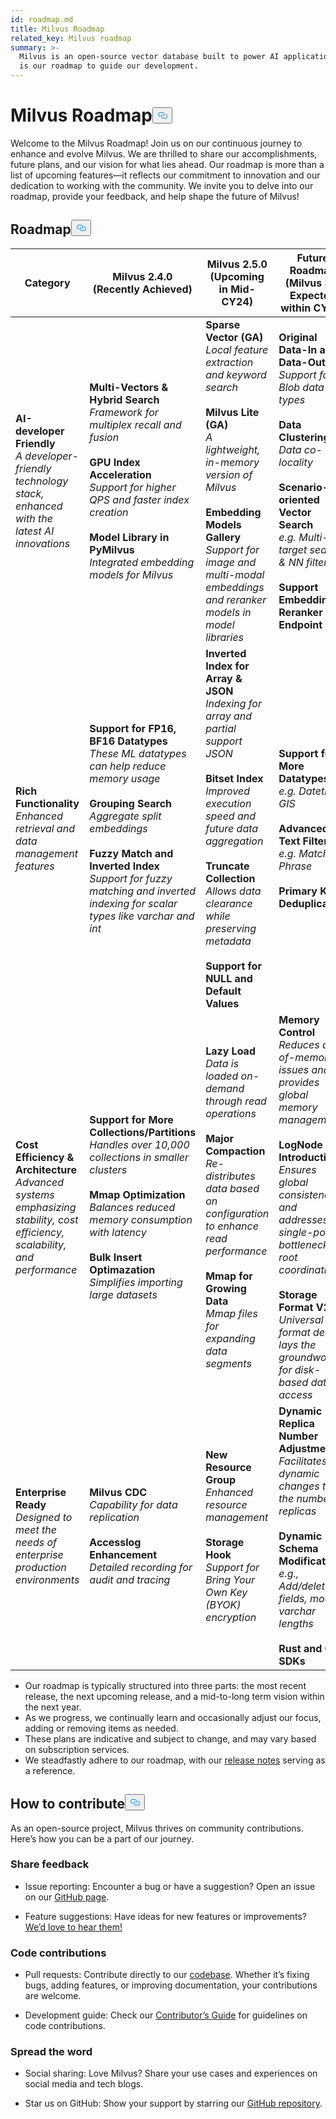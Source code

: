 ```yaml
---
id: roadmap.md
title: Milvus Roadmap
related_key: Milvus roadmap
summary: >-
  Milvus is an open-source vector database built to power AI applications. Here
  is our roadmap to guide our development.
---
```

<h1 id="Milvus-Roadmap" class="common-anchor-header">Milvus Roadmap<button data-href="#Milvus-Roadmap" class="anchor-icon" translate="no">
      <svg translate="no"
        aria-hidden="true"
        focusable="false"
        height="20"
        version="1.1"
        viewBox="0 0 16 16"
        width="16"
      >
        <path
          fill="#0092E4"
          fill-rule="evenodd"
          d="M4 9h1v1H4c-1.5 0-3-1.69-3-3.5S2.55 3 4 3h4c1.45 0 3 1.69 3 3.5 0 1.41-.91 2.72-2 3.25V8.59c.58-.45 1-1.27 1-2.09C10 5.22 8.98 4 8 4H4c-.98 0-2 1.22-2 2.5S3 9 4 9zm9-3h-1v1h1c1 0 2 1.22 2 2.5S13.98 12 13 12H9c-.98 0-2-1.22-2-2.5 0-.83.42-1.64 1-2.09V6.25c-1.09.53-2 1.84-2 3.25C6 11.31 7.55 13 9 13h4c1.45 0 3-1.69 3-3.5S14.5 6 13 6z"
        ></path>
      </svg>
    </button></h1><p>Welcome to the Milvus Roadmap! Join us on our continuous journey to enhance and evolve Milvus. We are thrilled to share our accomplishments, future plans, and our vision for what lies ahead. Our roadmap is more than a list of upcoming features—it reflects our commitment to innovation and our dedication to working with the community. We invite you to delve into our roadmap, provide your feedback, and help shape the future of Milvus!</p>
<h2 id="Roadmap" class="common-anchor-header">Roadmap<button data-href="#Roadmap" class="anchor-icon" translate="no">
      <svg translate="no"
        aria-hidden="true"
        focusable="false"
        height="20"
        version="1.1"
        viewBox="0 0 16 16"
        width="16"
      >
        <path
          fill="#0092E4"
          fill-rule="evenodd"
          d="M4 9h1v1H4c-1.5 0-3-1.69-3-3.5S2.55 3 4 3h4c1.45 0 3 1.69 3 3.5 0 1.41-.91 2.72-2 3.25V8.59c.58-.45 1-1.27 1-2.09C10 5.22 8.98 4 8 4H4c-.98 0-2 1.22-2 2.5S3 9 4 9zm9-3h-1v1h1c1 0 2 1.22 2 2.5S13.98 12 13 12H9c-.98 0-2-1.22-2-2.5 0-.83.42-1.64 1-2.09V6.25c-1.09.53-2 1.84-2 3.25C6 11.31 7.55 13 9 13h4c1.45 0 3-1.69 3-3.5S14.5 6 13 6z"
        ></path>
      </svg>
    </button></h2><table>
    <thead>
        <tr>
            <th>Category</th>
            <th>Milvus 2.4.0 (Recently Achieved)</th>
            <th>Milvus 2.5.0 (Upcoming in Mid-CY24)</th>
            <th>Future Roadmap (Milvus 3.0 Expected within CY24)</th>
        </tr>
    </thead>
    <tbody>
        <tr>
            <td><strong>AI-developer Friendly</strong><br/><i>A developer-friendly technology stack, enhanced with the latest AI innovations</i></td>
            <td><strong>Multi-Vectors & Hybrid Search</strong><br/><i>Framework for multiplex recall and fusion</i><br/><br/><strong>GPU Index Acceleration</strong><br/><i>Support for higher QPS and faster index creation</i><br/><br/><strong>Model Library in PyMilvus</strong><br/><i>Integrated embedding models for Milvus</i></td>
            <td><strong>Sparse Vector (GA)</strong><br/><i>Local feature extraction and keyword search</i><br/><br/><strong>Milvus Lite (GA)</strong><br/><i>A lightweight, in-memory version of Milvus</i><br/><br/><strong>Embedding Models Gallery</strong><br/><i>Support for image and multi-modal embeddings and reranker models in model libraries</i></td>
            <td><strong>Original Data-In and Data-Out</strong><br/><i>Support for Blob data types</i><br/><br/><strong>Data Clustering</strong><br/><i>Data co-locality</i><br/><br/><strong>Scenario-oriented Vector Search</strong><br/><i>e.g. Multi-target search & NN filtering</i><br/><br/><strong>Support Embedding & Reranker Endpoint</strong></td>
        </tr>
        <tr>
            <td><strong>Rich Functionality</strong><br/><i>Enhanced retrieval and data management features</i></td>
            <td><strong>Support for FP16, BF16 Datatypes</strong><br/><i>These ML datatypes can help reduce memory usage</i><br/><br/><strong>Grouping Search</strong><br/><i>Aggregate split embeddings</i><br/><br/><strong>Fuzzy Match and Inverted Index</strong><br/><i>Support for fuzzy matching and inverted indexing for scalar types like varchar and int</i></td>
            <td><strong>Inverted Index for Array & JSON</strong><br/><i>Indexing for array and partial support JSON</i><br/><br/><strong>Bitset Index</strong><br/><i>Improved execution speed and future data aggregation</i><br/><br/><strong>Truncate Collection</strong><br/><i>Allows data clearance while preserving metadata</i><br/><br/><strong>Support for NULL and Default Values</strong></td>
            <td><strong>Support for More Datatypes</strong><br/><i>e.g. Datetime, GIS</i><br/><br/><strong>Advanced Text Filtering</strong><br/><i>e.g. Match Phrase</i><br/><br/><strong>Primary Key Deduplication</strong></td>
        </tr>
        <tr>
            <td><strong>Cost Efficiency & Architecture</strong><br/><i>Advanced systems emphasizing stability, cost efficiency, scalability, and performance</i></td>
            <td><strong>Support for More Collections/Partitions</strong><br/><i>Handles over 10,000 collections in smaller clusters</i><br/><br/><strong>Mmap Optimization</strong><br/><i>Balances reduced memory consumption with latency</i><br/><br/><strong>Bulk Insert Optimazation</strong><br/><i>Simplifies importing large datasets</i></td>
            <td><strong>Lazy Load</strong><br/><i>Data is loaded on-demand through read operations</i><br/><br/><strong>Major Compaction</strong><br/><i>Re-distributes data based on configuration to enhance read performance</i><br/><br/><strong>Mmap for Growing Data</strong><br/><i>Mmap files for expanding data segments</i></td>
            <td><strong>Memory Control</strong><br/><i>Reduces out-of-memory issues and provides global memory management</i><br/><br/><strong>LogNode Introduction</strong><br/><i>Ensures global consistency and addresses the single-point bottleneck in root coordination</i><br/><br/><strong>Storage Format V2</strong><br/><i>Universal format design lays the groundwork for disk-based data access</i></td>
        </tr>
        <tr>
            <td><strong>Enterprise Ready</strong><br/><i>Designed to meet the needs of enterprise production environments</i></td>
            <td><strong>Milvus CDC</strong><br/><i>Capability for data replication</i><br/><br/><strong>Accesslog Enhancement</strong><br/><i>Detailed recording for audit and tracing</i></td>
            <td><strong>New Resource Group</strong><br/><i>Enhanced resource management</i><br/><br/><strong>Storage Hook</strong><br/><i>Support for Bring Your Own Key (BYOK) encryption</i></td>
            <td><strong>Dynamic Replica Number Adjustment</strong><br/><i>Facilitates dynamic changes to the number of replicas</i><br/><br/><strong>Dynamic Schema Modification</strong><br/><i>e.g., Add/delete fields, modify varchar lengths</i><br/><br/><strong>Rust and C# SDKs</strong></td>
        </tr>
    </tbody>
</table>
<ul>
<li>Our roadmap is typically structured into three parts: the most recent release, the next upcoming release, and a mid-to-long term vision within the next year.</li>
<li>As we progress, we continually learn and occasionally adjust our focus, adding or removing items as needed.</li>
<li>These plans are indicative and subject to change, and may vary based on subscription services.</li>
<li>We steadfastly adhere to our roadmap, with our <a href="/docs/ja/release_notes.md">release notes</a> serving as a reference.</li>
</ul>
<h2 id="How-to-contribute" class="common-anchor-header">How to contribute<button data-href="#How-to-contribute" class="anchor-icon" translate="no">
      <svg translate="no"
        aria-hidden="true"
        focusable="false"
        height="20"
        version="1.1"
        viewBox="0 0 16 16"
        width="16"
      >
        <path
          fill="#0092E4"
          fill-rule="evenodd"
          d="M4 9h1v1H4c-1.5 0-3-1.69-3-3.5S2.55 3 4 3h4c1.45 0 3 1.69 3 3.5 0 1.41-.91 2.72-2 3.25V8.59c.58-.45 1-1.27 1-2.09C10 5.22 8.98 4 8 4H4c-.98 0-2 1.22-2 2.5S3 9 4 9zm9-3h-1v1h1c1 0 2 1.22 2 2.5S13.98 12 13 12H9c-.98 0-2-1.22-2-2.5 0-.83.42-1.64 1-2.09V6.25c-1.09.53-2 1.84-2 3.25C6 11.31 7.55 13 9 13h4c1.45 0 3-1.69 3-3.5S14.5 6 13 6z"
        ></path>
      </svg>
    </button></h2><p>As an open-source project, Milvus thrives on community contributions. Here’s how you can be a part of our journey.</p>
<h3 id="Share-feedback" class="common-anchor-header">Share feedback</h3><ul>
<li><p>Issue reporting: Encounter a bug or have a suggestion? Open an issue on our <a href="https://github.com/milvus-io/milvus/issues">GitHub page</a>.</p></li>
<li><p>Feature suggestions: Have ideas for new features or improvements? <a href="https://github.com/milvus-io/milvus/discussions">We’d love to hear them!</a></p></li>
</ul>
<h3 id="Code-contributions" class="common-anchor-header">Code contributions</h3><ul>
<li><p>Pull requests: Contribute directly to our <a href="https://github.com/milvus-io/milvus/pulls">codebase</a>. Whether it’s fixing bugs, adding features, or improving documentation, your contributions are welcome.</p></li>
<li><p>Development guide: Check our <a href="https://github.com/milvus-io/milvus/blob/82915a9630ab0ff40d7891b97c367ede5726ff7c/CONTRIBUTING.md">Contributor’s Guide</a> for guidelines on code contributions.</p></li>
</ul>
<h3 id="Spread-the-word" class="common-anchor-header">Spread the word</h3><ul>
<li><p>Social sharing: Love Milvus? Share your use cases and experiences on social media and tech blogs.</p></li>
<li><p>Star us on GitHub: Show your support by starring our <a href="https://github.com/milvus-io/milvus">GitHub repository</a>.</p></li>
</ul>
